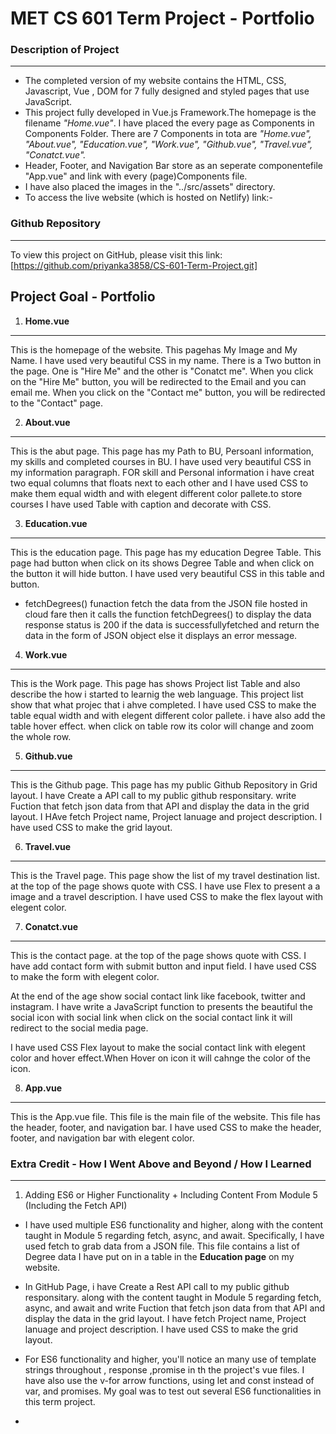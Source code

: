 # MET CS 601 Term Project - Portfolio

### Description of Project

---

- The completed version of my website contains the HTML, CSS, Javascript, Vue , DOM for 7 fully designed and styled pages that use JavaScript.
- This project fully developed in Vue.js Framework.The homepage is the filename _"Home.vue"_. I have placed the every page as Components in Components Folder. There are 7 Components in tota are _"Home.vue", "About.vue", "Education.vue", "Work.vue", "Github.vue", "Travel.vue", "Conatct.vue"._
- Header, Footer, and Navigation Bar store as an seperate componentefile "App.vue" and link with every (page)Components file.
- I have also placed the images in the "../src/assets" directory.
- To access the live website (which is hosted on Netlify) link:-

### Github Repository

---

To view this project on GitHub, please visit this link: [https://github.com/priyanka3858/CS-601-Term-Project.git]

## Project Goal - Portfolio

1. **Home.vue**

---

This is the homepage of the website. This pagehas My Image and My Name. I have used very beautiful CSS in my name. There is a Two button in the page. One is "Hire Me" and the other is "Conatct me". When you click on the "Hire Me" button, you will be redirected to the Email and you can email me. When you click on the "Contact me" button, you will be redirected to the "Contact" page.

2. **About.vue**

---

This is the abut page. This page has my Path to BU, Persoanl information, my skills and completed courses in BU. I have used very beautiful CSS in my information paragraph. FOR skill and Personal information i have creat two equal columns that floats next to each other and I have used CSS to make them equal width and with elegent different color pallete.to store courses I have used Table with caption and decorate with CSS.

3. **Education.vue**

---

This is the education page. This page has my education Degree Table. This page had button when click on its shows Degree Table and when click on the button it will hide button. I have used very beautiful CSS in this table and button.

- fetchDegrees() funaction fetch the data from the JSON file hosted in cloud fare then it calls the function fetchDegrees() to display the data
  response status is 200 if the data is successfullyfetched
  and return the data in the form of JSON object
  else it displays an error message.

4. **Work.vue**

---

This is the Work page. This page has shows Project list Table and also describe the how i started to learnig the web language. This project list show that what projec that i ahve completed. I have used CSS to make the table equal width and with elegent different color pallete. i have also add the table hover effect. when click on table row its color will change and zoom the whole row.

5. **Github.vue**

---

This is the Github page. This page has my public Github Repository in Grid layout. I have Create a API call to my public github responsitary. write Fuction that fetch json data from that API and display the data in the grid layout. I HAve fetch Project name, Project lanuage and project description. I have used CSS to make the grid layout.

6. **Travel.vue**

---

This is the Travel page. This page show the list of my travel destination list. at the top of the page shows quote with CSS. I have use Flex to present a a image and a travel description. I have used CSS to make the flex layout with elegent color.

7. **Conatct.vue**

---

This is the contact page. at the top of the page shows quote with CSS. I have add contact form with submit button and input field. I have used CSS to make the form with elegent color.

At the end of the age show social contact link like facebook, twitter and instagram. I have write a JavaScript function to presents the beautiful the social icon with social link when click on the social contact link it will redirect to the social media page.

I have used CSS Flex layout to make the social contact link with elegent color and hover effect.When Hover on icon it will cahnge the color of the icon.

8. **App.vue**

---

This is the App.vue file. This file is the main file of the website. This file has the header, footer, and navigation bar. I have used CSS to make the header, footer, and navigation bar with elegent color.

### Extra Credit - How I Went Above and Beyond / How I Learned

---

1. Adding ES6 or Higher Functionality + Including Content From Module 5 (Including the Fetch API)

- I have used multiple ES6 functionality and higher, along with the content taught in Module 5 regarding fetch, async, and await. Specifically, I have used fetch to grab data from a JSON file. This file contains a list of Degree data I have put on in a table in the **Education page** on my website.

* In GitHub Page, i have Create a Rest API call to my public github responsitary. along with the content taught in Module 5 regarding fetch, async, and await and write Fuction that fetch json data from that API and display the data in the grid layout. I have fetch Project name, Project lanuage and project description. I have used CSS to make the grid layout.

- For ES6 functionality and higher, you'll notice an many use of template strings throughout , response ,promise in th the project's vue files. I have also use the v-for arrow functions, using let and const instead of var, and promises. My goal was to test out several ES6 functionalities in this term project.

-
